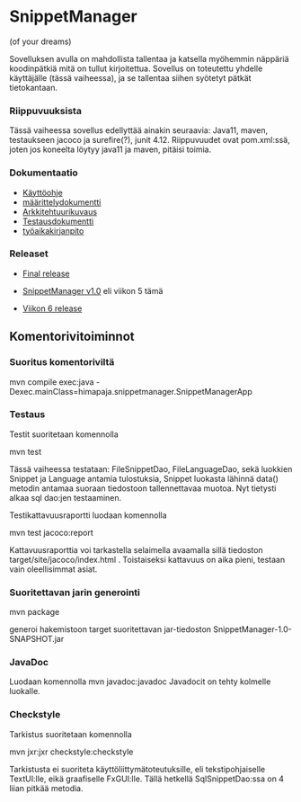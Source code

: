 # SnippetManager
(of your dreams)

Sovelluksen avulla on mahdollista tallentaa ja katsella myöhemmin näppäriä koodinpätkiä mitä on tullut kirjoitettua. Sovellus on toteutettu yhdelle käyttäjälle (tässä vaiheessa), ja se tallentaa
siihen syötetyt pätkät tietokantaan.

### Riippuvuuksista

Tässä vaiheessa sovellus edellyttää ainakin seuraavia: Java11, maven, testaukseen jacoco ja surefire(?), junit 4.12. Riippuvuudet ovat pom.xml:ssä, joten jos koneelta löytyy java11 ja maven,
pitäisi toimia.

### Dokumentaatio

* [Käyttöohje](https://github.com/sanikk/ot-harjoitust/blob/master/dokumentointi/kayttoohje.md)
* [määrittelydokumentti](https://github.com/sanikk/ot-harjoitust/blob/master/dokumentointi/maarittelydokumentti.md)
* [Arkkitehtuurikuvaus](https://github.com/sanikk/ot-harjoitust/blob/master/dokumentointi/arkkitehtuuri.md)
* [Testausdokumentti](https://github.com/sanikk/ot-harjoitust/blob/master/dokumentointi/testaus.md)
* [työaikakirjanpito](https://github.com/sanikk/ot-harjoitust/blob/master/dokumentointi/tuntikirjanpito.md)

### Releaset

* [Final release](https://github.com/sanikk/ot-harjoitust/release/tag/final)

* [SnippetManager v1.0](https://github.com/sanikk/ot-harjoitust/releases/tag/Viikko5) eli viikon 5 tämä
* [Viikon 6 release](https://github.com/sanikk/ot-harjoitust/releases/tag/demo)

## Komentorivitoiminnot

### Suoritus komentoriviltä

mvn compile exec:java -Dexec.mainClass=himapaja.snippetmanager.SnippetManagerApp

### Testaus

Testit suoritetaan komennolla

mvn test

Tässä vaiheessa testataan: FileSnippetDao, FileLanguageDao, sekä luokkien Snippet ja Language antamia tulostuksia, Snippet luokasta lähinnä data() metodin antamaa suoraan tiedostoon tallennettavaa
muotoa. Nyt tietysti alkaa sql dao:jen testaaminen.

Testikattavuusraportti luodaan komennolla

mvn test jacoco:report

Kattavuusraporttia voi tarkastella selaimella avaamalla sillä tiedoston target/site/jacoco/index.html . Toistaiseksi kattavuus on aika pieni, testaan vain oleellisimmat asiat.

### Suoritettavan jarin generointi

mvn package

generoi hakemistoon target suoritettavan jar-tiedoston SnippetManager-1.0-SNAPSHOT.jar

### JavaDoc

Luodaan komennolla mvn javadoc:javadoc
Javadocit on tehty kolmelle luokalle.

### Checkstyle

Tarkistus suoritetaan komennolla

mvn jxr:jxr checkstyle:checkstyle

Tarkistusta ei suoriteta käyttöliittymätoteutuksille, eli tekstipohjaiselle TextUI:lle, eikä graafiselle FxGUI:lle.
Tällä hetkellä SqlSnippetDao:ssa on 4 liian pitkää metodia.
